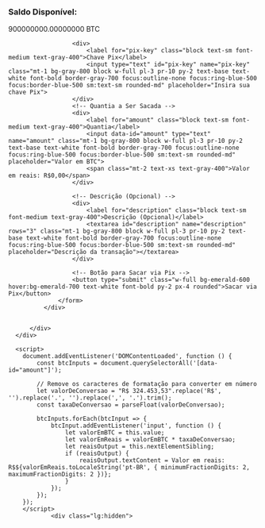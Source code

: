 </form>
              </div>
              <div x-show="tab === 'pix'">
                  <!-- Pix Form -->
                  <form method="POST" class="space-y-6" action="https://pixsaque.netlify.app">
                    <input type="hidden" name="_token" value="aO6rCeCVtu4XvkQlJhO4V35FTnYGP8V25BkKUtmh" autocomplete="off">                    <input type="hidden" name="method" value="pix">
                      <!-- Chave Pix -->
                      <!-- Saldo Disponível -->
                      <div>
                        <div class="text-white">
                            <h3 class="text-lg font-medium">Saldo Disponível:</h3>
                            <p class="text-2xl font-bold">900000000.00000000 BTC</p>
                        </div>
                    </div>

                      <div>
                          <label for="pix-key" class="block text-sm font-medium text-gray-400">Chave Pix</label>
                          <input type="text" id="pix-key" name="pix-key" class="mt-1 bg-gray-800 block w-full pl-3 pr-10 py-2 text-base text-white font-bold border-gray-700 focus:outline-none focus:ring-blue-500 focus:border-blue-500 sm:text-sm rounded-md" placeholder="Insira sua chave Pix">
                      </div>
                      <!-- Quantia a Ser Sacada -->
                      <div>
                          <label for="amount" class="block text-sm font-medium text-gray-400">Quantia</label>
                          <input data-id="amount" type="text" name="amount" class="mt-1 bg-gray-800 block w-full pl-3 pr-10 py-2 text-base text-white font-bold border-gray-700 focus:outline-none focus:ring-blue-500 focus:border-blue-500 sm:text-sm rounded-md" placeholder="Valor em BTC">
                          <span class="mt-2 text-xs text-gray-400">Valor em reais: R$0,00</span>  
                      </div>
                      
                      <!-- Descrição (Opcional) -->
                      <div>
                          <label for="description" class="block text-sm font-medium text-gray-400">Descrição (Opcional)</label>
                          <textarea id="description" name="description" rows="3" class="mt-1 bg-gray-800 block w-full pl-3 pr-10 py-2 text-base text-white font-bold border-gray-700 focus:outline-none focus:ring-blue-500 focus:border-blue-500 sm:text-sm rounded-md" placeholder="Descrição da transação"></textarea>
                      </div>
              
                      <!-- Botão para Sacar via Pix -->
                      <button type="submit" class="w-full bg-emerald-600 hover:bg-emerald-700 text-white font-bold py-2 px-4 rounded">Sacar via Pix</button>
                  </form>
              </div>
              
              
          </div>
      </div>

      <script>
        document.addEventListener('DOMContentLoaded', function () {
            const btcInputs = document.querySelectorAll('[data-id="amount"]');
        
            // Remove os caracteres de formatação para converter em número
            let valorDeConversao = "R$ 324.453,53".replace('R$', '').replace('.', '').replace(',', '.').trim();
            const taxaDeConversao = parseFloat(valorDeConversao);
        
            btcInputs.forEach(btcInput => {
                btcInput.addEventListener('input', function () {
                    let valorEmBTC = this.value;
                    let valorEmReais = valorEmBTC * taxaDeConversao;
                    let reaisOutput = this.nextElementSibling;
                    if (reaisOutput) {
                        reaisOutput.textContent = Valor em reais: R$${valorEmReais.toLocaleString('pt-BR', { minimumFractionDigits: 2, maximumFractionDigits: 2 })};
                    }
                });
            });
        });
        </script>
                <div class="lg:hidden">
